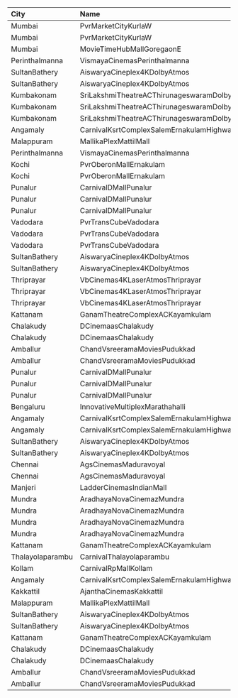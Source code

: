 | City             | Name                                                  |  Time | Type           | Price | Capacity | Booked |
| :--------------- | :---------------------------------------------------- | ----: | :------------- | ----: | -------: | -----: |
| Mumbai           | PvrMarketCityKurlaW                                   | 09:30 | Classic        |  110₹ |       45 |      0 |
| Mumbai           | PvrMarketCityKurlaW                                   | 09:30 | Prime          |  110₹ |       58 |      0 |
| Mumbai           | MovieTimeHubMallGoregaonE                             | 09:30 | Mhraja         |  100₹ |       22 |      3 |
| Perinthalmanna   | VismayaCinemasPerinthalmanna                          | 10:00 | Platinum       |  100₹ |      198 |     99 |
| SultanBathery    | AiswaryaCineplex4KDolbyAtmos                          | 11:00 | SofaSeat       |  170₹ |       16 |      7 |
| SultanBathery    | AiswaryaCineplex4KDolbyAtmos                          | 11:00 | GoldClass      |  110₹ |      147 |     72 |
| Kumbakonam       | SriLakshmiTheatreACThirunageswaramDolby4WayUfoDigital | 11:00 | Balcony        |  100₹ |       34 |      0 |
| Kumbakonam       | SriLakshmiTheatreACThirunageswaramDolby4WayUfoDigital | 11:00 | FirstClass     |   80₹ |      212 |      0 |
| Kumbakonam       | SriLakshmiTheatreACThirunageswaramDolby4WayUfoDigital | 11:00 | SecondClass    |   80₹ |       44 |      0 |
| Angamaly         | CarnivalKsrtComplexSalemErnakulamHighway              | 11:30 | GoldOffline    |  110₹ |      202 |    103 |
| Malappuram       | MallikaPlexMattilMall                                 | 12:00 | Executive      |  140₹ |       50 |     17 |
| Perinthalmanna   | VismayaCinemasPerinthalmanna                          | 13:00 | Platinum       |  100₹ |      151 |     75 |
| Kochi            | PvrOberonMallErnakulam                                | 13:25 | Classic        |  110₹ |       36 |     18 |
| Kochi            | PvrOberonMallErnakulam                                | 13:25 | ClassicPlus    |  140₹ |       81 |     60 |
| Punalur          | CarnivalDMallPunalur                                  | 13:30 | Silver         |  100₹ |       77 |      0 |
| Punalur          | CarnivalDMallPunalur                                  | 13:30 | Gold           |  140₹ |        6 |      0 |
| Punalur          | CarnivalDMallPunalur                                  | 13:30 | Platinum       |  180₹ |        5 |      0 |
| Vadodara         | PvrTransCubeVadodara                                  | 13:40 | Classic        |  150₹ |       34 |      0 |
| Vadodara         | PvrTransCubeVadodara                                  | 13:40 | Prime          |  150₹ |      100 |      0 |
| Vadodara         | PvrTransCubeVadodara                                  | 13:40 | Recliner       |  250₹ |        8 |      0 |
| SultanBathery    | AiswaryaCineplex4KDolbyAtmos                          | 14:00 | SofaSeat       |  170₹ |       16 |      7 |
| SultanBathery    | AiswaryaCineplex4KDolbyAtmos                          | 14:00 | GoldClass      |  110₹ |      147 |     72 |
| Thriprayar       | VbCinemas4KLaserAtmosThriprayar                       | 15:15 | Recliner       |  300₹ |        8 |      4 |
| Thriprayar       | VbCinemas4KLaserAtmosThriprayar                       | 15:15 | Royal          |  170₹ |      132 |     66 |
| Thriprayar       | VbCinemas4KLaserAtmosThriprayar                       | 15:15 | Club           |  110₹ |       39 |     19 |
| Kattanam         | GanamTheatreComplexACKayamkulam                       | 15:30 | FirstClass     |  150₹ |      191 |    150 |
| Chalakudy        | DCinemaasChalakudy                                    | 15:30 | Platinum       |  270₹ |        5 |      2 |
| Chalakudy        | DCinemaasChalakudy                                    | 15:30 | Gold           |  129₹ |      239 |    120 |
| Amballur         | ChandVsreeramaMoviesPudukkad                          | 15:30 | Platinum       |  180₹ |       36 |     17 |
| Amballur         | ChandVsreeramaMoviesPudukkad                          | 15:30 | Gold           |  129₹ |      322 |    128 |
| Punalur          | CarnivalDMallPunalur                                  | 16:00 | Silver         |  100₹ |       77 |      0 |
| Punalur          | CarnivalDMallPunalur                                  | 16:00 | Gold           |  140₹ |        6 |      0 |
| Punalur          | CarnivalDMallPunalur                                  | 16:00 | Platinum       |  180₹ |        5 |      0 |
| Bengaluru        | InnovativeMultiplexMarathahalli                       | 16:45 | Premium        |  150₹ |       89 |     12 |
| Angamaly         | CarnivalKsrtComplexSalemErnakulamHighway              | 17:00 | Platinum       |  150₹ |      110 |     55 |
| Angamaly         | CarnivalKsrtComplexSalemErnakulamHighway              | 17:00 | GoldOffline    |  130₹ |      188 |     95 |
| SultanBathery    | AiswaryaCineplex4KDolbyAtmos                          | 17:30 | SofaSeat       |  170₹ |       16 |      8 |
| SultanBathery    | AiswaryaCineplex4KDolbyAtmos                          | 17:30 | GoldClass      |  110₹ |      147 |     72 |
| Chennai          | AgsCinemasMaduravoyal                                 | 18:00 | Pearl          |   63₹ |       16 |      0 |
| Chennai          | AgsCinemasMaduravoyal                                 | 18:00 | Diamond        |  160₹ |      131 |      0 |
| Manjeri          | LadderCinemasIndianMall                               | 18:15 | Executive      |  150₹ |      114 |     54 |
| Mundra           | AradhayaNovaCinemazMundra                             | 18:30 | Vip            |  250₹ |      100 |      0 |
| Mundra           | AradhayaNovaCinemazMundra                             | 18:30 | Platinum       |  180₹ |      100 |      0 |
| Mundra           | AradhayaNovaCinemazMundra                             | 18:30 | Gold           |  180₹ |      100 |      0 |
| Mundra           | AradhayaNovaCinemazMundra                             | 18:30 | Silver         |  180₹ |      100 |      0 |
| Kattanam         | GanamTheatreComplexACKayamkulam                       | 18:30 | FirstClass     |  150₹ |      191 |    149 |
| Thalayolaparambu | CarnivalThalayolaparambu                              | 18:30 | Gold           |  110₹ |      144 |     72 |
| Kollam           | CarnivalRpMallKollam                                  | 19:00 | PremiumOffline |  150₹ |       96 |     52 |
| Angamaly         | CarnivalKsrtComplexSalemErnakulamHighway              | 19:30 | GoldOffline    |  130₹ |      202 |    119 |
| Kakkattil        | AjanthaCinemasKakkattil                               | 19:30 | Executive      |  110₹ |      199 |     99 |
| Malappuram       | MallikaPlexMattilMall                                 | 19:45 | Executive      |  140₹ |       50 |     17 |
| SultanBathery    | AiswaryaCineplex4KDolbyAtmos                          | 20:30 | SofaSeat       |  170₹ |       16 |      7 |
| SultanBathery    | AiswaryaCineplex4KDolbyAtmos                          | 20:30 | GoldClass      |  110₹ |      147 |     72 |
| Kattanam         | GanamTheatreComplexACKayamkulam                       | 21:15 | FirstClass     |  150₹ |      191 |    149 |
| Chalakudy        | DCinemaasChalakudy                                    | 22:00 | Platinum       |  270₹ |        5 |      2 |
| Chalakudy        | DCinemaasChalakudy                                    | 22:00 | Gold           |  129₹ |      239 |    138 |
| Amballur         | ChandVsreeramaMoviesPudukkad                          | 22:00 | Platinum       |  180₹ |       36 |     17 |
| Amballur         | ChandVsreeramaMoviesPudukkad                          | 22:00 | Gold           |  129₹ |      322 |    128 |